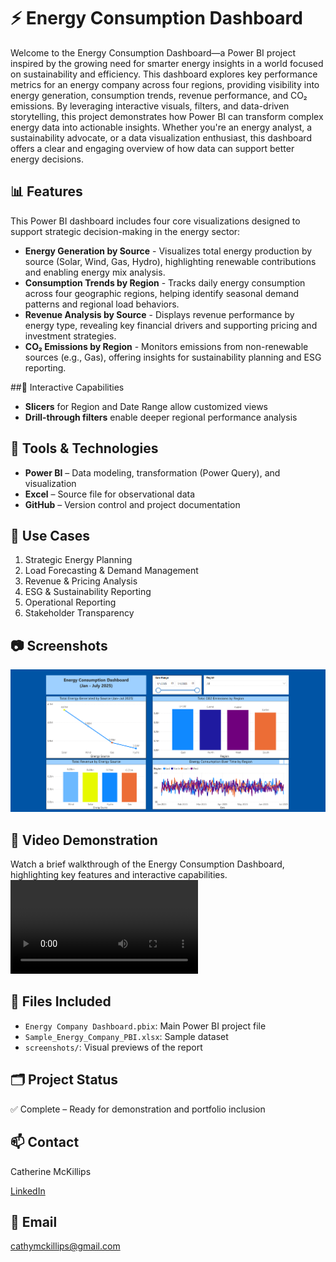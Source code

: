 # ⚡ Energy Consumption Dashboard

Welcome to the Energy Consumption Dashboard—a Power BI project inspired by the growing need for smarter energy insights in a world focused on sustainability and efficiency.
This dashboard explores key performance metrics for an energy company across four regions, providing visibility into energy generation, consumption trends, revenue performance, and CO₂ emissions. By leveraging interactive visuals, filters, and data-driven storytelling, this project demonstrates how Power BI can transform complex energy data into actionable insights.
Whether you're an energy analyst, a sustainability advocate, or a data visualization enthusiast, this dashboard offers a clear and engaging overview of how data can support better energy decisions.

## 📊 Features

This Power BI dashboard includes four core visualizations designed to support strategic decision-making in the energy sector:

-	**Energy Generation by Source** - Visualizes total energy production by source (Solar, Wind, Gas, Hydro), highlighting renewable contributions and enabling energy mix analysis.
- **Consumption Trends by Region** - Tracks daily energy consumption across four geographic regions, helping identify seasonal demand patterns and regional load behaviors.
- **Revenue Analysis by Source** - Displays revenue performance by energy type, revealing key financial drivers and supporting pricing and investment strategies.
- **CO₂ Emissions by Region** - Monitors emissions from non-renewable sources (e.g., Gas), offering insights for sustainability planning and ESG reporting.

##🔧 Interactive Capabilities
- **Slicers** for Region and Date Range allow customized views
- **Drill-through filters** enable deeper regional performance analysis

## 🔧 Tools & Technologies

- **Power BI** – Data modeling, transformation (Power Query), and visualization
- **Excel** – Source file for observational data
- **GitHub** – Version control and project documentation

## 🧠 Use Cases
1.	Strategic Energy Planning
2.	Load Forecasting & Demand Management
3.	Revenue & Pricing Analysis
4.	ESG & Sustainability Reporting
5.	Operational Reporting
6.	Stakeholder Transparency

## 📷 Screenshots
![Dashboard Screenshot](energy-consumption-dashboard.png)


## 🎥 Video Demonstration

Watch a brief walkthrough of the Energy Consumption Dashboard, highlighting key features and interactive capabilities.
![Watch the Dashboard Demo](energy-consumption-dashboard-video.mp4)


## 📁 Files Included
- `Energy Company Dashboard.pbix`: Main Power BI project file
- `Sample_Energy_Company_PBI.xlsx`: Sample dataset
- `screenshots/`: Visual previews of the report

## 🗂️ Project Status

✅ Complete – Ready for demonstration and portfolio inclusion  

## 📫 Contact
Catherine McKillips

[LinkedIn](https://www.linkedin.com/in/catherine-mckillips-data-analytics)  

## 📧 Email
cathymckillips@gmail.com




